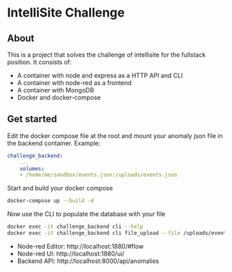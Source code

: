 # IntelliSite Challenge
## About
This is a project that solves the challenge of intellisite for the fullstack position.
It consists of:

- A container with node and express as a HTTP API and CLI
- A container with node-red as a frontend
- A container with MongoDB
- Docker and docker-compose

## Get started
Edit the docker compose file at the root and mount your anomaly json file
in the backend container. Example:

```yaml
challenge_backend:
    ...
    volumes:
    - /home/me/sandbox/events.json:/uploads/events.json
```

Start and build your docker compose
```bash
docker-compose up --build -d
```
Now use the CLI to populate the database with your file
```bash
docker exec -it challenge_backend cli --help
docker exec -it challenge_backend cli file_upload --file /uploads/events.json
```

- Node-red Editor: http://localhost:1880/#flow
- Node-red UI: http://localhost:1880/ui/
- Backend API: http://localhost:8000/api/anomalies
